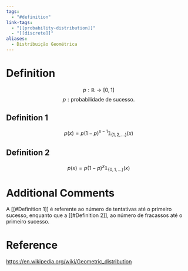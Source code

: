 ```yaml
---
tags:
  - "#definition"
link-tags:
  - "[[probability-distribution]]"
  - "[[discrete]]"
aliases:
  - Distribuição Geométrica
---
```

# Definition 
$$
p: \mathbb{R} \rightarrow [0, 1]
$$
$$p: \text{probabilidade de sucesso.}$$
## Definition 1
$$ p(x) = p (1-p)^{x-1} \mathbb{1}_{\{1, 2, \dots \}}(x)$$

## Definition 2
$$ p(x) = p (1-p)^{x} \mathbb{1}_{\{0, 1, \dots \}}(x)$$

# Additional Comments
A [[#Definition 1]] é referente ao número de tentativas até o primeiro sucesso, enquanto que a [[#Definition 2]], ao número de fracassos até o primeiro sucesso.

# Reference
https://en.wikipedia.org/wiki/Geometric_distribution

